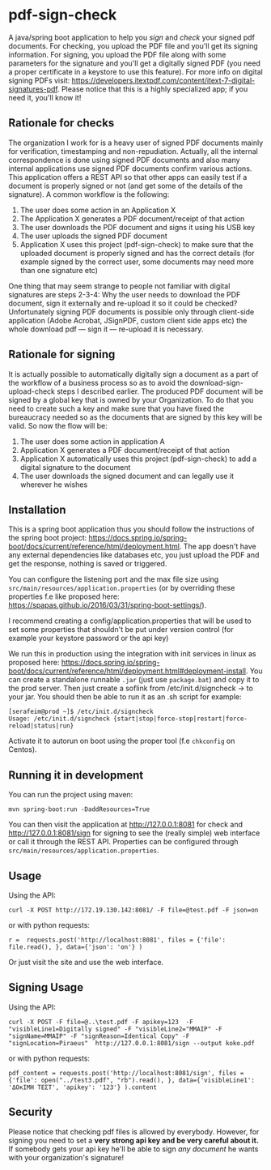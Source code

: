 # pdf-sign-check
A java/spring boot application to help you *sign* and *check* your signed pdf documents. 
For checking, you upload the PDF file and you'll get its signing information.
For signing, you upload the PDF file along with some parameters for the signature and
you'll get a digitally signed PDF (you need a proper certificate in a keystore to use this feature).
For more info on digital signing PDFs visit: https://developers.itextpdf.com/content/itext-7-digital-signatures-pdf. Please notice that this is a highly specialized app; if you need it, you'll know it!

## Rationale for checks

The organization I work for is a heavy user of signed PDF documents mainly for verification, timestamping and non-repudiation. Actually, all the internal correspondence is done using signed PDF documents and also many internal applications use signed PDF documents confirm various actions. This application offers a REST API so that other apps can easily test if a document is properly signed or not (and get some of the details of the signature). A common workflow is the following:

1. The user does some action in an Application X
2. The Application X generates a PDF document/receipt of that action
3. The user downloads the PDF document and signs it using his USB key
4. The user uploads the signed PDF document
5. Application X uses this project (pdf-sign-check) to make sure that the uploaded document is properly signed and has the correct details (for example signed by the correct user, some documents may need more than one signature etc)

One thing that may seem strange to people not familiar with digital signatures are steps 2-3-4: Why the user needs  to download the PDF document, sign it externally and re-upload it so it could be checked? Unfortunately signing PDF documents is possible only through client-side application (Adobe Acrobat, JSignPDF, custom client side apps etc) the whole download pdf — sign it — re-upload it is necessary.

## Rationale for signing

It is actually possible to automatically digitally sign a document as a part of the workflow of a 
business process
so as to avoid the download-sign-upload-check steps I described earlier. The produced PDF document 
will be signed by a global key that is owned by your Organization. To do that you need to 
create such a key and make sure that you have fixed the bureaucracy needed so as the documents
that are signed by this key will be valid. So now the flow will be:

1. The user does some action in application A
2. Application X generates a PDF document/receipt of that action
3. Application X automatically uses this project (pdf-sign-check) to add a digital signature to the document
4. The user downloads the signed document and can legally use it wherever he wishes



## Installation

This is a spring boot application thus you should follow the instructions of the spring boot project: https://docs.spring.io/spring-boot/docs/current/reference/html/deployment.html. The app doesn't have any external dependencies like databases etc, you just upload the PDF and get the response, nothing is saved or triggered.

You can configure the listening port and the max file size using `src/main/resources/application.properties` (or by
overriding these properties f.e like proposed here: https://spapas.github.io/2016/03/31/spring-boot-settings/).

I recommend creating a config/application.properties that will be used to set
some properties that shouldn't be put under version control (for example your
keystore password or the api key)

We run this in production using the integration with init services in linux as proposed here: https://docs.spring.io/spring-boot/docs/current/reference/html/deployment.html#deployment-install.
You can create a standalone runnable `.jar` (just use `package.bat`) and copy it to the prod server. Then just create a soflink from
/etc/init.d/signcheck -> to your jar. You should then be able to run it as an .sh script for example:

```
[serafeim@prod ~]$ /etc/init.d/signcheck
Usage: /etc/init.d/signcheck {start|stop|force-stop|restart|force-reload|status|run}
```  

Activate it to autorun on boot using the proper tool (f.e `chkconfig` on Centos).

## Running it in development

You can run the project using maven:

```
mvn spring-boot:run -DaddResources=True
```

You can then visit the application at http://127.0.0.1:8081 for check and
http://127.0.0.1:8081/sign for signing
to see the (really simple) 
web interface or call it through the REST API. 
Properties can be configured through ``src/main/resources/application.properties``.


## Usage

Using the API:

```
curl -X POST http://172.19.130.142:8081/ -F file=@test.pdf -F json=on
```
or with python requests:

```
r =  requests.post('http://localhost:8081', files = {'file': file.read(), }, data={'json': 'on'} )
```

Or just visit the site and use the web interface.

## Signing Usage 

Using the API:

```
curl -X POST -F file=@..\test.pdf -F apikey=123  -F "visibleLine1=Digitally signed" -F "visibleLine2="MMAIP" -F "signName=MMAIP" -F "signReason=Identical Copy" -F "signLocation=Piraeus"  http://127.0.0.1:8081/sign --output koko.pdf
```
or with python requests:

```
pdf_content = requests.post('http://localhost:8081/sign', files = {'file': open("../test3.pdf", "rb").read(), }, data={'visibleLine1': 'ΔΟκΙΜΗ ΤΕΣΤ', 'apikey': '123'} ).content
```

## Security

Please notice that checking pdf files is allowed by everybody. However, for signing you need to set a **very strong api key and be very careful about it.** If somebody gets your api key he'll be able to sign *any document* he wants with your organization's signature!
